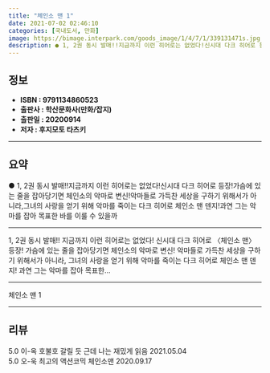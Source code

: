 ```yaml
---
title: "체인소 맨 1"
date: 2021-07-02 02:46:10
categories: [국내도서, 만화]
image: https://bimage.interpark.com/goods_image/1/4/7/1/339131471s.jpg
description: ● 1, 2권 동시 발매!!지금까지 이런 히어로는 없었다!신시대 다크 히어로 등장!가슴에 있는 줄을 잡아당기면 체인소의 악마로 변신!악마들로 가득찬 세상을 구하기 위해서가 아니라,그녀의 사랑을 얻기 위해 악마를 죽이는 다크 히어로 체인소 맨 덴지!과연 그는 악마를 잡아 목표한 바를
---
```


## **정보**

- **ISBN : 9791134860523**
- **출판사 : 학산문화사(만화/잡지)**
- **출판일 : 20200914**
- **저자 : 후지모토 타츠키**

------



## **요약**

●  1, 2권 동시 발매!!지금까지 이런 히어로는 없었다!신시대 다크 히어로  등장!가슴에 있는 줄을 잡아당기면 체인소의 악마로 변신!악마들로 가득찬 세상을 구하기 위해서가 아니라,그녀의 사랑을 얻기 위해 악마를 죽이는 다크 히어로 체인소 맨 덴지!과연 그는 악마를 잡아 목표한 바를 이룰 수 있을까

------

1, 2권 동시 발매!!
지금까지 이런 히어로는 없었다!
신시대 다크 히어로 〈체인소 맨〉 등장!
가슴에 있는 줄을 잡아당기면 체인소의 악마로 변신!
악마들로 가득찬 세상을 구하기 위해서가 아니라,
그녀의 사랑을 얻기 위해 악마를 죽이는 다크 히어로 체인소 맨 덴지!
과연 그는 악마를 잡아 목표한... 

------


체인소 맨 1 

------


## **리뷰** 

5.0 이-옥 호불호 갈릴 듯 근데 나는 재밌게 읽음 2021.05.04 <br/>5.0 오-욱 최고의 액션코믹 체인소맨 2020.09.17 <br/>